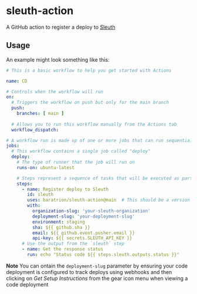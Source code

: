 # sleuth-action

A GitHub action to register a deploy to [Sleuth](https://www.sleuth.io)

## Usage

An example might look something like this:

```yml
# This is a basic workflow to help you get started with Actions

name: CD

# Controls when the workflow will run
on:
  # Triggers the workflow on push but only for the main branch
  push:
    branches: [ main ]
 
  # Allows you to run this workflow manually from the Actions tab
  workflow_dispatch:

# A workflow run is made up of one or more jobs that can run sequentially or in parallel
jobs:
  # This workflow contains a single job called "deploy"
  deploy:
    # The type of runner that the job will run on
    runs-on: ubuntu-latest

    # Steps represent a sequence of tasks that will be executed as part of the job
    steps:
      - name: Register deploy to Sleuth
        id: sleuth
        uses: baratrion/sleuth-action@main  # This should be a version tag
        with:
          organization-slug: 'your-sleuth-organization'
          deployment-slug: 'your-deployment-slug'
          environment: staging
          sha: ${{ github.sha }}
          email: ${{ github.event.pusher.email }}
          api-key: ${{ secrets.SLEUTH_API_KEY }}
      # Use the output from the `sleuth` step
      - name: Get the response status
        run: echo "Status code ${{ steps.sleuth.outputs.status }}"
```

**Note** You can ontain the `deployment-slug` parameter by ensuring your code deployment is configured to track deploys using webhooks and then clicking on *Get Setup Instructions* from the gear icon menu when viewing a code deployment
